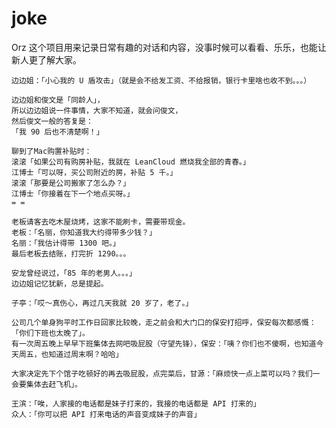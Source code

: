 # joke
Orz 这个项目用来记录日常有趣的对话和内容，没事时候可以看看、乐乐，也能让新人更了解大家。

```
边边姐：「小心我的 U 盾攻击」（就是会不给发工资、不给报销，银行卡里啥也收不到。。。）
```

```
边边姐和俊文是「同龄人」，
所以边边姐说一件事情，大家不知道，就会问俊文，
然后俊文一般的答复是：
「我 90 后也不清楚啊！」
```
```
聊到了Mac购置补贴时：
滚滚「如果公司有购房补贴，我就在 LeanCloud 燃烧我全部的青春。」
江博士「可以呀，买公司附近的房，补贴 5 千。」
滚滚「那要是公司搬家了怎么办？」
江博士「你接着在下一个地点买呀。」
= =
```
```
老板请客去吃木屋烧烤，这家不能刷卡，需要带现金。
老板：「名丽，你知道我大约得带多少钱？」
名丽：「我估计得带 1300 吧。」
最后老板去结账，打完折 1290。。。
```

```
安龙曾经说过，「85 年的老男人。。。」
边边姐记忆犹新，总是提起。
```

```
子亭：「哎～真伤心，再过几天我就 20 岁了，老了。」
```

```
公司几个单身狗平时工作日回家比较晚，走之前会和大门口的保安打招呼，保安每次都感慨：「你们下班也太晚了」。
有一次周五晚上早早下班集体去网吧吸屁股（守望先锋），保安：「咦？你们也不傻啊，也知道今天周五，也知道过周末啊？哈哈」
```

```
大家决定先下个馆子吃顿好的再去吸屁股，点完菜后，甘源：「麻烦快一点上菜可以吗？我们一会要集体去赶飞机」。
```

```
王滨：「唉，人家接的电话都是妹子打来的，我接的电话都是 API 打来的」
众人：「你可以把 API 打来电话的声音变成妹子的声音」
```
